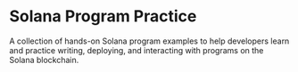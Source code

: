 # Solana Program Practice

A collection of hands-on Solana program examples to help developers learn and practice writing, deploying, and interacting with programs on the Solana blockchain.
